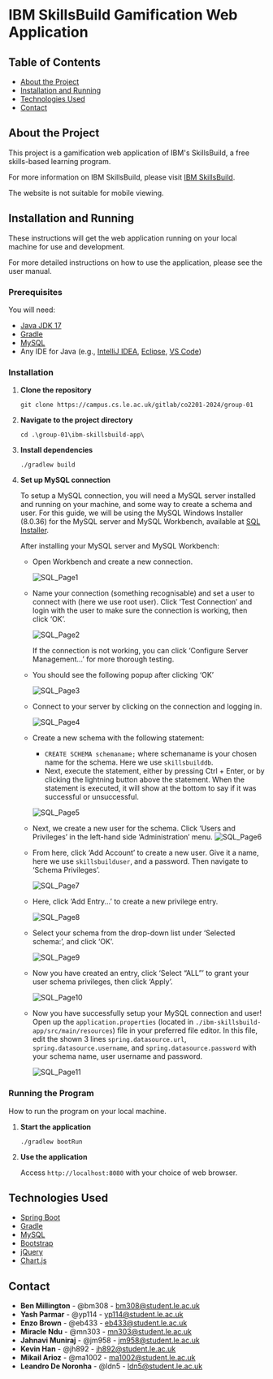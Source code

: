 # IBM SkillsBuild Gamification Web Application

## Table of Contents

- [About the Project](#about-the-project)
- [Installation and Running](#installation-and-running)
- [Technologies Used](#technologies-used)
- [Contact](#contact)

## About the Project

This project is a gamification web application of IBM's SkillsBuild, a free skills-based learning program.

For more information on IBM SkillsBuild, please visit [IBM SkillsBuild](https://skillsbuild.org/).

The website is not suitable for mobile viewing.

## Installation and Running

These instructions will get the web application running on your local machine for use and development.

For more detailed instructions on how to use the application, please see the user manual.

### Prerequisites

You will need:

- [Java JDK 17](https://www.oracle.com/java/technologies/javase/jdk17-archive-downloads.html)
- [Gradle](https://gradle.org/)
- [MySQL](https://www.mysql.com/)
- Any IDE for Java (e.g., [IntelliJ IDEA](https://www.jetbrains.com/idea/), [Eclipse](https://www.eclipse.org/ide/), [VS Code](https://code.visualstudio.com/))

### Installation

1. **Clone the repository**

   ```console
   git clone https://campus.cs.le.ac.uk/gitlab/co2201-2024/group-01
   ```

2. **Navigate to the project directory**

   ```console
   cd .\group-01\ibm-skillsbuild-app\
   ```

3. **Install dependencies**

   ```console
   ./gradlew build
   ```

4. **Set up MySQL connection**

    To setup a MySQL connection, you will need a MySQL server installed and running on your machine, and some way to create a schema and user. For this guide, we will be using the MySQL Windows Installer (8.0.36) for the MySQL server and MySQL Workbench, available at [SQL Installer](https://dev.mysql.com/downloads/installer/).

    After installing your MySQL server and MySQL Workbench:

    - Open Workbench and create a new connection.

      ![SQL_Page1](../README_images/SQL_Page1.png "SQL workbench")

    - Name your connection (something recognisable) and set a user to connect with (here we use root user). Click ‘Test Connection’ and login with the user to make sure the connection is working, then click ‘OK’.

      ![SQL_Page2](../README_images/SQL_Page2.png "SQL connection")

      If the connection is not working, you can click ‘Configure Server Management...’ for more thorough testing.

    - You should see the following popup after clicking ‘OK’

      ![SQL_Page3](../README_images/SQL_Page3.png "SQL success")

    - Connect to your server by clicking on the connection and logging in.

      ![SQL_Page4](../README_images/SQL_Page4.png "SQL main")

    - Create a new schema with the following statement:

      - `CREATE SCHEMA schemaname;`
        where schemaname is your chosen name for the schema. Here we use `skillsbuilddb`.
      - Next, execute the statement, either by pressing Ctrl + Enter, or by clicking the lightning button above the statement. When the statement is executed, it will show at the bottom to say if it was successful or unsuccessful.

      ![SQL_Page5](../README_images/SQL_Page5.png "SQL schema")

    - Next, we create a new user for the schema. Click ‘Users and Privileges’ in the left-hand side ‘Administration’ menu.
      ![SQL_Page6](../README_images/SQL_Page6.png "SQL Admin")

    - From here, click ‘Add Account’ to create a new user.
      Give it a name, here we use `skillsbuilduser`, and a password.
      Then navigate to ‘Schema Privileges’.

      ![SQL_Page7](../README_images/SQL_Page7.png "SQL privs")

    - Here, click ‘Add Entry...’ to create a new privilege entry.

      ![SQL_Page8](../README_images/SQL_Page8.png "SQL entry")

    - Select your schema from the drop-down list under ‘Selected schema:’, and click ‘OK’.

      ![SQL_Page9](../README_images/SQL_Page9.png "SQL select_schema")

    - Now you have created an entry, click ‘Select “ALL”’ to grant your user schema privileges, then click ‘Apply’.

      ![SQL_Page10](../README_images/SQL_Page10.png "SQL apply")

    - Now you have successfully setup your MySQL connection and user!
      Open up the `application.properties` (located in `./ibm-skillsbuild-app/src/main/resources`) file in your preferred file editor.
      In this file, edit the shown 3 lines `spring.datasource.url`, `spring.datasource.username`, and `spring.datasource.password` with your schema name, user username and password.

      ![SQL_Page11](../README_images/SQL_Page11.png "applicationProperties")

### Running the Program

How to run the program on your local machine.

1. **Start the application**

   ```console
   ./gradlew bootRun
   ```

2. **Use the application**

   Access `http://localhost:8080` with your choice of web browser.

## Technologies Used

- [Spring Boot](https://spring.io/projects/spring-boot)
- [Gradle](https://gradle.org/)
- [MySQL](https://www.mysql.com/)
- [Bootstrap](https://getbootstrap.com/)
- [jQuery](https://jquery.com/)
- [Chart.js](https://www.chartjs.org/)

## Contact

- **Ben Millington** - @bm308 - [bm308@student.le.ac.uk](mailto:bm308@student.le.ac.uk)
- **Yash Parmar** - @yp114 - [yp114@student.le.ac.uk](mailto:yp114@student.le.ac.uk)
- **Enzo Brown** - @eb433 - [eb433@student.le.ac.uk](mailto:eb433@student.le.ac.uk)
- **Miracle Ndu** - @mn303 - [mn303@student.le.ac.uk](mailto:mn303@student.le.ac.uk)
- **Jahnavi Muniraj** - @jm958 - [jm958@student.le.ac.uk](mailto:jm958@student.le.ac.uk)
- **Kevin Han** - @jh892 - [jh892@student.le.ac.uk](mailto:jh892@student.le.ac.uk)
- **Mikail Arioz** - @ma1002 - [ma1002@student.le.ac.uk](mailto:ma1002@student.le.ac.uk)
- **Leandro De Noronha** - @ldn5 - [ldn5@student.le.ac.uk](mailto:ldn5@student.le.ac.uk)
